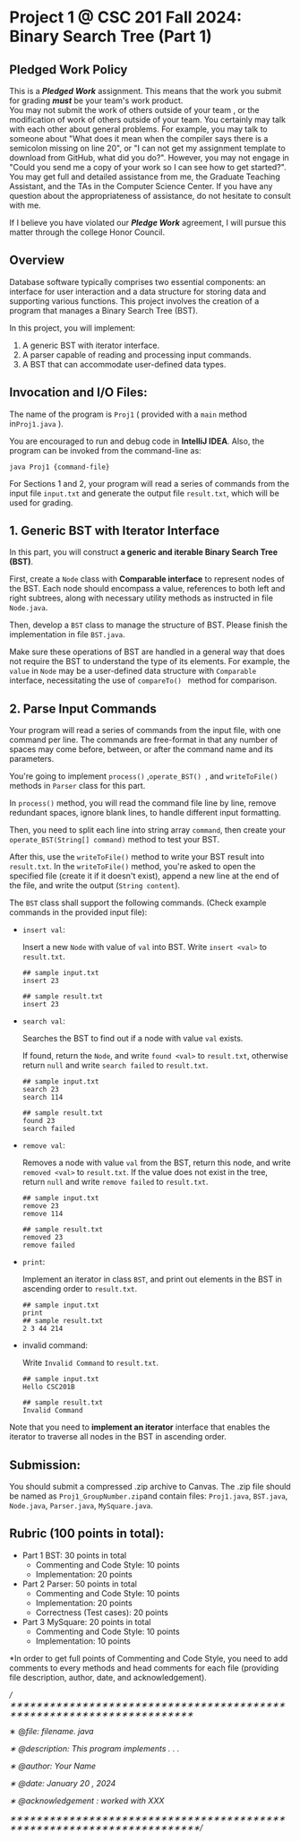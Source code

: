 # Project 1 @ CSC 201 Fall 2024: Binary Search Tree (Part 1)

## Pledged Work Policy

This is a ___Pledged Work___ assignment.  This means that the work you submit for grading ___must___ be your team's work product.  
You may not submit the work of others
outside of your team , or the modification of work of others
outside of your team.
You certainly may talk with each other about general problems.  For example, you may talk to someone about "What does it mean when the compiler says there is a semicolon missing on line 20", or "I can not get my assignment template to download from GitHub, what did you do?".  However, you may not engage in "Could you send me a copy of your work so I can see how to get started?".  You may get full and detailed assistance from me, the Graduate Teaching Assistant, and the TAs in the Computer Science Center.  If you have any question about the appropriateness of assistance, do not hesitate to consult with me.

If I believe you have violated our ___Pledge Work___ agreement, I will pursue this matter through the college Honor Council.

## Overview

Database software typically comprises two essential components: an interface for user interaction and a data structure for storing data and supporting various functions. This project involves the creation of a program that manages a Binary Search Tree (BST).

In this project, you will implement: 

1. A generic BST with iterator interface.
2. A parser capable of reading and processing input commands.
3. A BST that can accommodate user-defined data types.

## Invocation and I/O Files:

The name of the program is `Proj1` ( provided with a `main` method in`Proj1.java` ). 

You are encouraged to run and debug code in **IntelliJ IDEA**. Also, the program can be invoked from the command-line as:

```shell
java Proj1 {command-file}
```

For Sections 1 and 2, your program will read a series of commands from the input file `input.txt` and generate the output file  `result.txt`, which will be used for grading.


## 1. **Generic BST with Iterator Interface**

In this part, you will construct **a generic and iterable Binary Search Tree (BST)**.  

First, create a `Node` class with **Comparable interface** to represent nodes of the BST. Each node should encompass a value, references to both left and right subtrees, along with necessary utility methods as instructed in file `Node.java`.

Then, develop a `BST` class to manage the structure of BST. Please finish the implementation in file `BST.java`.

Make sure these operations of BST are handled in a general way that does not require the BST to understand the type of its elements. For example, the `value` in `Node` may be a user-defined data structure with `Comparable` interface, necessitating the use of `compareTo() ` method for comparison.

## 2. **Parse Input Commands**

Your program will read a series of commands from the input file, with one command per line. The commands are free-format in that any number of spaces may come before, between, or after the command name and its parameters.

You're going to implement `process()` ,`operate_BST() `, and `writeToFile()` methods in `Parser` class for this part.

In `process()` method, you will read the command file line by line, remove redundant spaces, ignore blank lines, to handle different input formatting. 

Then, you need to split each line into string array `command`, then create your  `operate_BST(String[] command)` method to test your BST. 

After this, use the `writeToFile()` method to write your BST result into `result.txt`. In the `writeToFile()` method, you're asked to open the specified file (create it if it doesn't exist), append a new line at the end of the file, and write the output  (`String content`).

The `BST` class shall support the following commands. (Check example commands in the provided input file):

+ `insert val`: 

  Insert a new `Node` with value of `val` into BST. Write `insert <val>` to `result.txt`.

  ```
  ## sample input.txt
  insert 23
  
  ## sample result.txt
  insert 23
  ```

+ `search val`: 

  Searches the BST to find out if a node with value `val` exists.

  If found, return the `Node`, and write `found <val>` to `result.txt`, otherwise return `null` and write `search failed` to `result.txt`.

  ```
  ## sample input.txt
  search 23
  search 114
  
  ## sample result.txt
  found 23
  search failed
  ```

+ `remove val`:

  Removes a node with value `val` from the BST, return this node, and write `removed <val>` to `result.txt`. If the value does not exist in the tree, return `null` and write `remove failed` to `result.txt`.

  ```
  ## sample input.txt
  remove 23
  remove 114
  
  ## sample result.txt
  removed 23
  remove failed
  ```

+ `print`:

   Implement an iterator in class `BST`, and print out elements in the BST in ascending order to  `result.txt`. 

  ```
  ## sample input.txt
  print
  ## sample result.txt
  2 3 44 214
  ```
  
+ invalid command:

   Write `Invalid Command` to `result.txt`. 
   
   ```
   ## sample input.txt
   Hello CSC201B
   
   ## sample result.txt
   Invalid Command
   ```

Note that you need to **implement an iterator** interface that enables the iterator to traverse all nodes in the BST in ascending order. 

## Submission:

You should submit a compressed .zip archive to Canvas. The .zip file should be named as `Proj1_GroupNumber.zip`and contain files: `Proj1.java`, `BST.java`, `Node.java`, `Parser.java`, `MySquare.java`.

## Rubric (100 points in total):

+ Part 1 BST: 30 points in total
  + Commenting and Code Style: 10 points 
  + Implementation: 20 points
+ Part 2 Parser: 50 points in total
  + Commenting and Code Style: 10 points 
  + Implementation: 20 points
  + Correctness (Test cases): 20 points 
+ Part 3 MySquare: 20 points in total
  + Commenting and Code Style: 10 points 
  + Implementation: 10 points

*In order to get full points of Commenting and Code Style, you need to add comments to every methods and head comments for each file (providing file description, author, date, and acknowledgement).



*/∗∗∗∗∗∗∗∗∗∗∗∗∗∗∗∗∗∗∗∗∗∗∗∗∗∗∗∗∗∗∗∗∗∗∗∗∗∗∗∗∗∗∗∗∗∗∗∗∗∗∗∗∗∗∗∗∗∗∗∗∗∗∗∗∗∗∗∗∗∗*

∗ @*file: filename. java*

*∗ @description: This program implements . . .*

*∗ @author: Your Name*

*∗ @date: January 20 , 2024*

*∗ @acknowledgement : worked with XXX*

*∗∗∗∗∗∗∗∗∗∗∗∗∗∗∗∗∗∗∗∗∗∗∗∗∗∗∗∗∗∗∗∗∗∗∗∗∗∗∗∗∗∗∗∗∗∗∗∗∗∗∗∗∗∗∗∗∗∗∗∗∗∗∗∗∗∗∗∗∗∗∗/*
